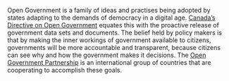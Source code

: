 Open Government is a family of ideas and practises being adopted by states adapting to the demands of democracy in a digital age. [Canada’s Directive on Open Government](http://www.tbs-sct.gc.ca/pol/doc-eng.aspx?id=28108) equates this with the proactive release of government data sets and documents. The belief held by policy makers is that by making the inner workings of government available to citizens, governments will be more accountable and transparent, because citizens can see why and how the government makes it decisions. The [Open Government Partnership](http://www.opengovpartnership.org/) is an international group of countries that are cooperating to accomplish these goals. 
